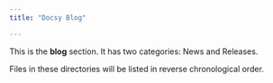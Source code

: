 ```yaml
---
title: "Docsy Blog"

---
```



This is the **blog** section. It has two categories: News and Releases.

Files in these directories will be listed in reverse chronological order.

